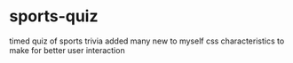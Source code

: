 # sports-quiz
timed quiz of sports trivia
added many new to myself css characteristics to make for better user interaction